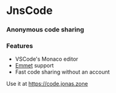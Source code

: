 # JnsCode

### Anonymous code sharing

### Features

- VSCode's Monaco editor
- [Emmet](https://code.visualstudio.com/docs/editor/emmet) support
- Fast code sharing without an account

Use it at https://code.jonas.zone

